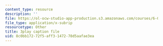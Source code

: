 ```yaml
---
content_type: resource
description: ''
file: https://ol-ocw-studio-app-production.s3.amazonaws.com/courses/6-006-introduction-to-algorithms-spring-2020/8c0bb17272f5aff3147278d5aafae3ea_i9OAOk0CUQE.srt
file_type: application/x-subrip
resourcetype: Other
title: 3play caption file
uid: 8c0bb172-72f5-aff3-1472-78d5aafae3ea
---
```

